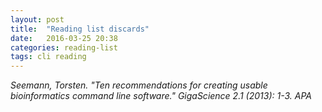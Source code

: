 ```yaml
---
layout: post
title:  "Reading list discards"
date:   2016-03-25 20:38
categories: reading-list
tags: cli reading
---
```


<cite>Seemann, Torsten. "Ten recommendations for creating usable bioinformatics command line software." GigaScience 2.1 (2013): 1-3.
APA</cite>

